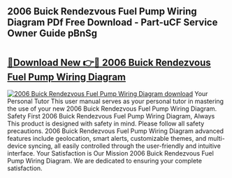 ## 2006 Buick Rendezvous Fuel Pump Wiring Diagram PDf Free Download - Part-uCF Service Owner Guide pBnSg

# <h2><a href="http://dfh718.blite.top/?on=2006+Buick+Rendezvous+Fuel+Pump+Wiring+Diagram">🔗Download New 👉🔴 2006 Buick Rendezvous Fuel Pump Wiring Diagram</a></h2>

[![2006 Buick Rendezvous Fuel Pump Wiring Diagram download](https://i.imgur.com/lujVjoI.png)](http://dfh718.blite.top/?on=2006+Buick+Rendezvous+Fuel+Pump+Wiring+Diagram)
Your Personal Tutor This user manual serves as your personal tutor in mastering the use of your new 2006 Buick Rendezvous Fuel Pump Wiring Diagram. Safety First 2006 Buick Rendezvous Fuel Pump Wiring Diagram, Always This product is designed with safety in mind. Please follow all safety precautions. 2006 Buick Rendezvous Fuel Pump Wiring Diagram advanced features include geolocation, smart alerts, customizable themes, and multi-device syncing, all easily controlled through the user-friendly and intuitive interface. Your Satisfaction is Our Mission 2006 Buick Rendezvous Fuel Pump Wiring Diagram. We are dedicated to ensuring your complete satisfaction.
